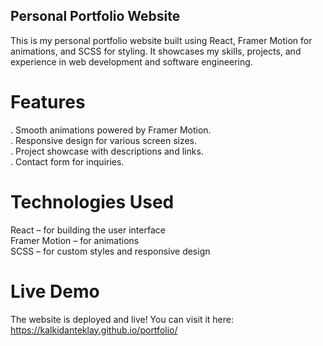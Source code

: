 ## Personal Portfolio Website
This is my personal portfolio website built using React, Framer Motion for animations, and SCSS for styling. It showcases my skills, projects, and experience in web development and software engineering.

# Features
. Smooth animations powered by Framer Motion.<br>
. Responsive design for various screen sizes.<br>
. Project showcase with descriptions and links.<br>
. Contact form for inquiries.<br>
# Technologies Used
React – for building the user interface<br>
Framer Motion – for animations<br>
SCSS – for custom styles and responsive design<br>
# Live Demo
The website is deployed and live! You can visit it here: https://kalkidanteklay.github.io/portfolio/
